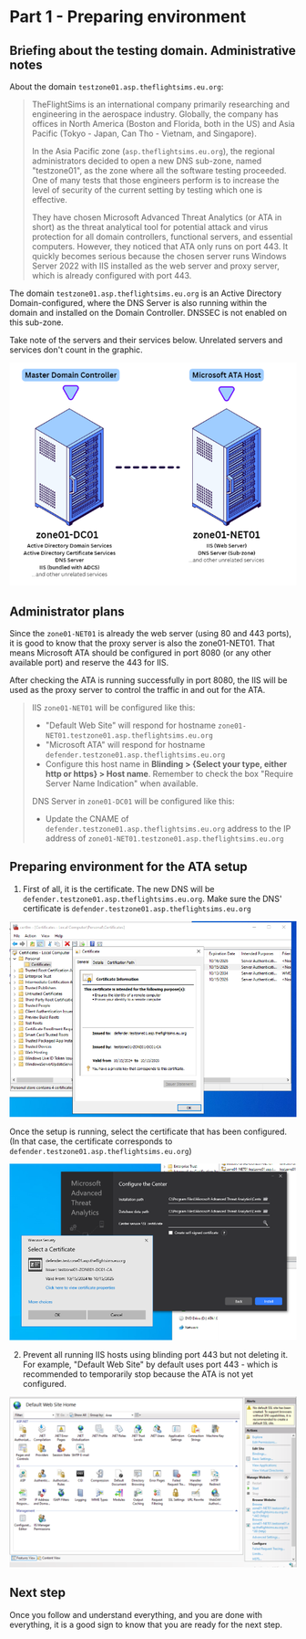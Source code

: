 # Part 1 - Preparing environment

## Briefing about the testing domain. Administrative notes

About the domain `testzone01.asp.theflightsims.eu.org`:

> TheFlightSims is an international company primarily researching and engineering in the aerospace industry. Globally, the company has offices in North America (Boston and Florida, both in the US) and Asia Pacific (Tokyo - Japan, Can Tho - Vietnam, and Singapore).
>
> In the Asia Pacific zone (`asp.theflightsims.eu.org`), the regional administrators decided to open a new DNS sub-zone, named "testzone01", as the zone where all the software testing proceeded. One of many tests that those engineers perform is to increase the level of security of the current setting by testing which one is effective.
>
> They have chosen Microsoft Advanced Threat Analytics (or ATA in short) as the threat analytical tool for potential attack and virus protection for all domain controllers, functional servers, and essential computers. However, they noticed that ATA only runs on port 443. It quickly becomes serious because the chosen server runs Windows Server 2022 with IIS installed as the web server and proxy server, which is already configured with port 443.

The domain `testzone01.asp.theflightsims.eu.org` is an Active Directory Domain-configured, where the DNS Server is also running within the domain and installed on the Domain Controller. DNSSEC is not enabled on this sub-zone.

Take note of the servers and their services below. Unrelated servers and services don't count in the graphic.

<p align="center">
 <img src="./img/briefing_domain_connection.png" alt="Noticed servers and related services"
</p>

## Administrator plans

Since the `zone01-NET01` is already the web server (using 80 and 443 ports), it is good to know that the proxy server is also the zone01-NET01. That means Microsoft ATA should be configured in port 8080 (or any other available port) and reserve the 443 for IIS.

After checking the ATA is running successfully in port 8080, the IIS will be used as the proxy server to control the traffic in and out for the ATA.

> IIS `zone01-NET01` will be configured like this:
>
> - "Default Web Site" will respond for hostname `zone01-NET01.testzone01.asp.theflightsims.eu.org`
> - "Microsoft ATA" will respond for hostname `defender.testzone01.asp.theflightsims.eu.org`
> - Configure this host name in **Blinding > {Select your type, either http or https} > Host name**. Remember to check the box "Require Server Name Indication" when available.
>
> DNS Server in `zone01-DC01` will be configured like this:
>
> - Update the CNAME of `defender.testzone01.asp.theflightsims.eu.org` address to the IP address of `zone01-NET01.testzone01.asp.theflightsims.eu.org`

## Preparing environment for the ATA setup

1. First of all, it is the certificate. The new DNS will be `defender.testzone01.asp.theflightsims.eu.org`. Make sure the DNS' certificate is `defender.testzone01.asp.theflightsims.eu.org`

<p align="center">
 <img src="./img/certificate_setup.png" alt="Setup Certificate"/>
</p>

Once the setup is running, select the certificate that has been configured. (In that case, the certificate corresponds to `defender.testzone01.asp.theflightsims.eu.org`)

<p align="center">
 <img src="./img/ata_setup_with_configured_certficate.png" alt="Select the certificate while installing ATA" />
</p>

2. Prevent all running IIS hosts using blinding port 443 but not deleting it. For example, "Default Web Site" by default uses port 443 - which is recommended to temporarily stop because the ATA is not yet configured.

<p align="center">
 <img src="./img/iis_pre_setup.png" alt="IIS before setup ATA" />
</p>

## Next step

Once you follow and understand everything, and you are done with everything, it is a good sign to know that you are ready for the next step.
